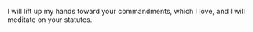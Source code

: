 I will lift up my hands toward your commandments, which I love, and I will meditate on your statutes.
